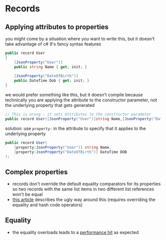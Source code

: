 # Records

## Applying attributes to properties
you might come by a situation where you want to write this, but it doesn't take advantage of c# 9's fancy syntax features
```cs
public record User  
{  
    [JsonProperty("User")]  
    public string Name { get; init; }  
  
    [JsonProperty("DateOfBirth")]  
    public DateTime Dob { get; init; }  
} 
```
we would prefer something like this, but it doesn't compile because technically you are applying the attribute to the constructor parameter, not the underlying property that gets generated
```cs
// This is wrong - it sets Attributes to the constructor parameter  
public record User([JsonProperty("User")]string Name,[JsonProperty("DateOfBirth")]DateTime DOB);
```
solution: use `property:` in the attribute to specify that it applies to the underlying property
```cs
public record User(
    [property:JsonProperty("User")] string Name,
    [property:JsonProperty("DateOfBirth")] DateTime DOB
);
```

## Complex properties
- records don't override the default equality comparators for its properties so two records with the same list items in two different list references won't be equal
- [this article](https://www.romanx.co.uk/posts/playing-with-my-record-collection) describes the ugly way around this (requires overriding the equality and hash code operators)

## Equality
- the equality overloads leads to a [performance hit](https://gmanvel.medium.com/interesting-performance-implications-of-c-9-records-equality-check-f0d0a3612919) as expected